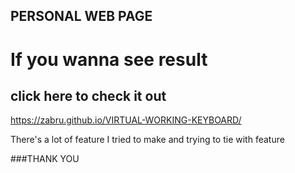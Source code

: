 ## PERSONAL WEB PAGE

# If you wanna see result

## click here to check it out

https://zabru.github.io/VIRTUAL-WORKING-KEYBOARD/ 

There's a lot of feature I tried to make and trying to tie with feature

###THANK YOU

